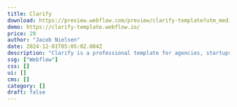 ```yaml
---
title: Clarify
download: https://preview.webflow.com/preview/clarify-template?utm_medium=preview_link&utm_source=designer&utm_content=clarify-template&preview=6b185dcc77d3e0a23eb04f430b893246&workflow=preview
demo: https://clarify-template.webflow.io/
price: 29
author: "Jacob Nielsen"
date: 2024-12-01T05:05:02.084Z
description: "Clarify is a professional template for agencies, startups and consultancies. With a strong focus on clean aesthetics and smooth interactions it serves as the perfect foundation for showcasing your business in an appealing way."
ssg: ["Webflow"]
css: []
ui: []
cms: []
category: []
draft: false
---
```

